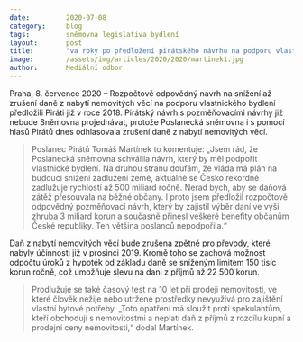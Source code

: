 ```yaml
---
date:         2020-07-08
category:     blog
tags:         sněmovna legislativa bydlení
layout:       post
title:        "va roky po předložení pirátského návrhu na podporu vlastnického bydlení se ruší daň z nabytí nemovitých věcí"
image:        /assets/img/articles/2020/2020/martinek1.jpg
author:       Mediální odbor
---   
```




Praha, 8. července 2020 – Rozpočtově odpovědný návrh na snížení až zrušení daně z nabytí nemovitých věcí na podporu vlastnického bydlení předložili Piráti již v roce 2018. Pirátský návrh s pozměňovacími návrhy již nebude Sněmovna projednávat, protože Poslanecká sněmovna i s pomocí hlasů Pirátů dnes odhlasovala zrušení daně z nabytí nemovitých věcí. 

> Poslanec Pirátů Tomáš Martínek to komentuje: „Jsem rád, že Poslanecká sněmovna schválila návrh, který by měl podpořit vlastnické bydlení. Na druhou stranu doufám, že vláda má plán na budoucí snížení zadlužení země, aktuálně se Česko rekordně zadlužuje rychlostí až 500 miliard ročně. Nerad bych, aby se daňová zátěž přesouvala na běžné občany. I proto jsem předložil rozpočtově odpovědný pozměňovací návrh, který by zajistil výběr daní ve výši zhruba 3 miliard korun a současně přinesl veškeré benefity občanům České republiky. Ten většina poslanců nepodpořila.“ 

Daň z nabytí nemovitých věcí bude zrušena zpětně pro převody, které nabyly účinnosti již v prosinci 2019. Kromě toho se zachová možnost odpočtu úroků z hypoték od základu daně se sníženým limitem 150 tisíc korun ročně, což umožňuje slevu na dani z příjmů až 22 500 korun. 

> Prodlužuje se také časový test na 10 let při prodeji nemovitosti, ve které člověk nežije nebo utržené prostředky nevyužívá pro zajištění vlastní bytové potřeby. „Toto opatření má sloužit proti spekulantům, kteří obchodují s nemovitostmi a neplatí daň z příjmů z rozdílu kupní a prodejní ceny nemovitosti,“ dodal Martínek.
